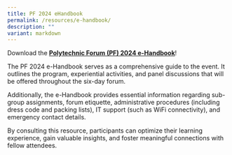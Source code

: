 ```yaml
---
title: PF 2024 eHandbook
permalink: /resources/e-handbook/
description: ""
variant: markdown
---
```

<p>Download the <strong><a href="/files/2024/pf24_e_handbook.pdf" rel="noopener noreferrer nofollow" target="_blank">Polytechnic Forum (PF) 2024 e-Handbook</a></strong>!</p>
<p>The PF 2024 e-Handbook serves as a comprehensive guide to the event. It
outlines the program, experiential activities, and panel discussions that
will be offered throughout the six-day forum.</p>
<p>Additionally, the e-Handbook provides essential information regarding
sub-group assignments, forum etiquette, administrative procedures (including
dress code and packing lists), IT support (such as WiFi connectivity),
and emergency contact details.</p>
<p>By consulting this resource, participants can optimize their learning
experience, gain valuable insights, and foster meaningful connections with
fellow attendees.</p>